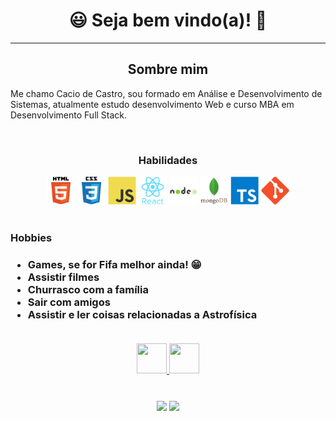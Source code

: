 <div>
   <h1 align="center">😃 Seja bem vindo(a)! 👋</h1>
   <hr />
   <div align="center">
      <h2> Sombre mim</h2>
      <p align="left">
         Me chamo Cacio de Castro, sou formado em Análise e Desenvolvimento de Sistemas, atualmente estudo
         desenvolvimento Web e curso MBA em Desenvolvimento Full Stack.
      </p>
      </br>
      <h3>Habilidades</h3>
      <img left="10px"
         src="https://raw.githubusercontent.com/devicons/devicon/master/icons/html5/html5-original-wordmark.svg"
         alt="html5" width="45" height="45" />
      <img left="10px"
         src="https://raw.githubusercontent.com/devicons/devicon/master/icons/css3/css3-original-wordmark.svg"
         alt="css3" width="45" height="45" />
      <img left="10px"
         src="https://raw.githubusercontent.com/devicons/devicon/master/icons/javascript/javascript-original.svg"
         alt="javascript" width="45" height="45" />
      <img left="10px"
         src="https://raw.githubusercontent.com/devicons/devicon/master/icons/react/react-original-wordmark.svg"
         alt="react" width="45" height="45" />
      <img left="10px"
         src="https://raw.githubusercontent.com/devicons/devicon/master/icons/nodejs/nodejs-original-wordmark.svg"
         alt="nodejs" width="45" height="45" />
      <img left="10px"
         src="https://raw.githubusercontent.com/devicons/devicon/master/icons/mongodb/mongodb-original-wordmark.svg"
         alt="mongodb" width="45" height="45" />      
      <img left="10px"
         src="https://raw.githubusercontent.com/devicons/devicon/master/icons/typescript/typescript-plain.svg"
         alt="typescript" width="45" height="45" />
      <img left="10px" src="https://raw.githubusercontent.com/devicons/devicon/master/icons/git/git-original.svg"
         alt="git" width="45" height="45" />
   </div>
   </br>
   <h3>
   Hobbies
   <h3>
   <ul>
      <li> Games, se for Fifa melhor ainda! 😁</li>
      <li> Assistir filmes</li>
      <li> Churrasco com a família</li>
      <li> Sair com amigos</li>
      <li> Assistir e ler coisas relacionadas a Astrofísica</li>
   </ul>
   </br>
   <div align="center">
      <a href="https://github.com/kacyos?tab=repositories" target="_blank">
      <img src="https://cdn.iconscout.com/icon/free/png-256/github-108-438008.png" width="48px"
         height="48px" />
      </a>
      <a href="https://www.linkedin.com/in/cacio/" target="_blank">
      <img src="https://i.ibb.co/Kx2GSrT/linkedin.png" width="48px" height="48px" />
      </a>
   </div>
   </br></br>
   <div align="center">
      <img margin="40px" src="https://github-readme-stats.vercel.app/api/top-langs/?username=kacyos" />
      <img
         src="https://github-readme-stats.vercel.app/api?username=kacyos&show_icons=true&theme=radical" />
   </div>
</div>
